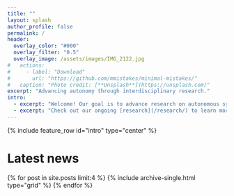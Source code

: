 ```yaml
---
title: ""
layout: splash
author_profile: false
permalink: /
header:
  overlay_color: "#000"
  overlay_filter: "0.5"
  overlay_image: /assets/images/IMG_2122.jpg
#   actions:
#     - label: "Download"
#       url: "https://github.com/mmistakes/minimal-mistakes/"
#   caption: "Photo credit: [**Unsplash**](https://unsplash.com)"
excerpt: "Advancing autonomy through interdisciplinary research."
intro: 
  - excerpt: "Welcome! Our goal is to advance research on autonomous systems with a focus on autonomous agents that interact with each other and humans. We primarily work at the intersection of artificial intelligence, machine learning, multi-agent systems, and controls, though we often draw inspiration from other fields, like neuroscience, as well."
  - excerpt: "Check out our ongoing [research](/research/) to learn more!"
---
```


{% include feature_row id="intro" type="center" %}

<!-- # Highlighted projects -->

# Latest news

<!-- <div class="feature__wrapper">
  {% for post in site.posts limit:3 %}
     {% include archive-single.html %}
  {% endfor %}
</div> -->

<div class="grid__wrapper">
  {% for post in site.posts limit:4 %}
    {% include archive-single.html type="grid" %}
  {% endfor %}
</div>
